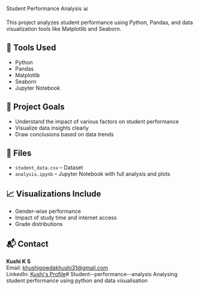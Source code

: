 Student Performance Analysis 📊

This project analyzes student performance using Python, Pandas, and data visualization tools like Matplotlib and Seaborn.

## 🔧 Tools Used
- Python
- Pandas
- Matplotlib
- Seaborn
- Jupyter Notebook

## 📌 Project Goals
- Understand the impact of various factors on student performance
- Visualize data insights clearly
- Draw conclusions based on data trends

## 📁 Files
- `student_data.csv` – Dataset
- `analysis.ipynb` – Jupyter Notebook with full analysis and plots

## 📈 Visualizations Include
- Gender-wise performance
- Impact of study time and internet access
- Grade distributions

## 📬 Contact
**Kushi K S**  
Email: khushigowdakhushi31@gmail.com  
LinkedIn: [Kushi's Profile](https://www.linkedin.com/in/kushi-k-s-196932341/)# Student--performance--analysis
Analysing student performance using python and data visualisation
